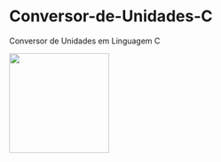 # Conversor-de-Unidades-C
Conversor de Unidades em Linguagem C

<img height="180em" src="https://github-readme-stats.vercel.app/api/?username=ferreiramateusalencar&repo=Conversor-de-Unidades-C&theme=dark"/>
